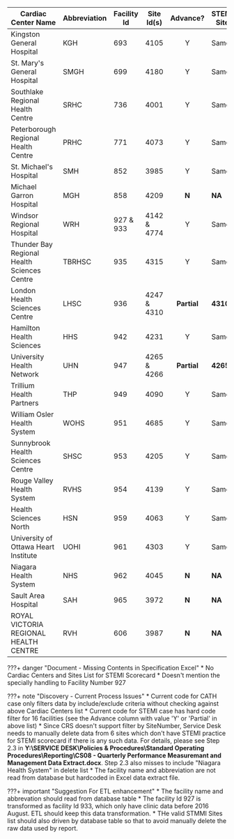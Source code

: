<!--# Cardiac Program Centers in Ontario-->

|Cardiac Center Name  | Abbreviation        |Facility Id|Site Id(s)|Advance?|STEMI Site|
|---------------------|-------------------------|-------|---------|:---:|--|
|Kingston General Hospital						|KGH    |693      |4105|Y|Same|
|St. Mary's General Hospital					|SMGH   |699      |4180|Y|Same|
|Southlake Regional Health Centre				|SRHC   |736      |4001|Y|Same|
|Peterborough Regional Health  Centre			|PRHC   |771      |4073|Y|Same|
|St. Michael's Hospital							|SMH    |852      |3985|Y|Same|
|Michael Garron Hospital						|MGH    |858      |4209|**N**|**NA**|
|Windsor Regional Hospital						|WRH    |927 & 933|4142 & 4774|Y|Same|
|Thunder Bay Regional Health Sciences Centre	|TBRHSC |935      |4315|Y|Same|
|London Health Sciences Centre					|LHSC   |936      |4247 & 4310|**Partial**|**4310**|
|Hamilton Health Sciences						|HHS    |942      |4231|Y|Same|
|University Health Network						|UHN    |947      |4265 & 4266|**Partial**|**4265**|
|Trillium Health Partners						|THP    |949      |4090|Y|Same|
|William Osler Health System					|WOHS   |951      |4685|Y|Same|
|Sunnybrook Health Sciences Centre				|SHSC   |953      |4205|Y|Same|
|Rouge Valley Health System						|RVHS   |954      |4139|Y|Same|
|Health Sciences North							|HSN    |959      |4063|Y|Same|
|University of Ottawa Heart Institute			|UOHI   |961      |4303|Y|Same|
|Niagara Health System							|NHS    |962      |4045|**N**|**NA**|
|Sault Area Hospital							|SAH    |965      |3972|**N**|**NA**|
|ROYAL VICTORIA REGIONAL HEALTH CENTRE			|RVH    |606	  |3987|**N**|**NA**|

???+ danger "Document - Missing Contents in Specification Excel"
	* No Cardiac Centers and Sites List for STEMI Scorecard
	* Doesn't mention the specially handling to Facility Number 927

???+ note "Discovery - Current Process Issues"
	* Current code for CATH case only filters data by include/exclude criteria without checking against above Cardiac Centers list
	* Current code for STEMI case has hard code filter for 16 facilities (see the Advance column with value 'Y' or 'Partial' in above list)
	* Since CRS doesn't support filter by SiteNumber, Service Desk needs to manually delete data from 6 sites which don't have STEMI practice for STEMI scorecard if there is any such data. For details, please see Step 2.3 in **Y:\SERVICE DESK\Policies & Procedures\Standard Operating Procedures\Reporting\CS08 - Quarterly Performance Measuremant and Management Data Extract.docx**. Step 2.3 also misses to include "Niagara Health System" in delete list
	* The facility name and abbreviation are not read from database but hardcoded in Excel data extract file.

???+ important "Suggestion For ETL enhancement"
	* The facility name and abbrevation should read from database table
	* The facility Id 927 is transformed as facility Id 933, which only have clinic data before 2016 August. ETL should keep this  data transformation.
	* THe valid STMMI Sites list should also driven by database table so that to avoid manually delete the raw data used by report.
